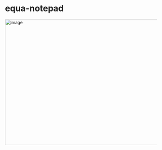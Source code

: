 # equa-notepad

<img width="580" height="416" alt="image" src="https://github.com/user-attachments/assets/6a9fd8a5-39d8-4721-a04f-02263146b9ba" />
